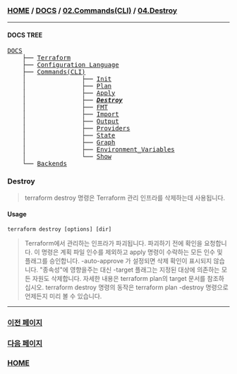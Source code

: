 ### [HOME](https://github.com/MZCMSC/Terraform/blob/main/README.md) / [DOCS](https://github.com/MZCMSC/Terraform/blob/main/DOCS/README.md) / [02.Commands(CLI)](https://github.com/MZCMSC/Terraform/blob/main/DOCS/02_Commands(CLI)/README.md) / [04.Destroy](https://github.com/MZCMSC/Terraform/blob/main/DOCS/02_Commands(CLI)/04_Destroy/README.md)

---

#### DOCS TREE

<pre>
<a href = "https://github.com/MZCMSC/Terraform/blob/main/DOCS/README.md">DOCS</a>
    ├── <a href = "https://github.com/MZCMSC/Terraform/blob/main/DOCS/00_Terraform/README.md">Terraform</a>
    ├── <a href = "https://github.com/MZCMSC/Terraform/blob/main/DOCS/01_Configuration_Language/README.md">Configuration Language</a>
    ├── <a href ="https://github.com/MZCMSC/Terraform/blob/main/DOCS/02_Commands(CLI)/README.md">Commands(CLI)</a>
    │               ├── <a href = "https://github.com/MZCMSC/Terraform/blob/main/DOCS/02_Commands(CLI)/01_Init/README.md">Init</a>
    │               ├── <a href = "https://github.com/MZCMSC/Terraform/blob/main/DOCS/02_Commands(CLI)/02_Plan/README.md">Plan</a>
    │               ├── <a href = "https://github.com/MZCMSC/Terraform/blob/main/DOCS/02_Commands(CLI)/03_Apply/README.md">Apply</a>
    │               ├── <i><b><a href = "https://github.com/MZCMSC/Terraform/blob/main/DOCS/02_Commands(CLI)/04_Destroy/README.md">Destroy</a></b></i>
    │               ├── <a href = "https://github.com/MZCMSC/Terraform/blob/main/DOCS/02_Commands(CLI)/05_FMT/README.md">FMT</a>
    │               ├── <a href = "https://github.com/MZCMSC/Terraform/blob/main/DOCS/02_Commands(CLI)/06_Import/README.md">Import</a>
    │               ├── <a href = "https://github.com/MZCMSC/Terraform/blob/main/DOCS/02_Commands(CLI)/07_Output/README.md">Output</a>
    │               ├── <a href = "https://github.com/MZCMSC/Terraform/blob/main/DOCS/02_Commands(CLI)/08_Providers/README.md">Providers</a>
    │               ├── <a href = "https://github.com/MZCMSC/Terraform/blob/main/DOCS/02_Commands(CLI)/09_State/README.md">State</a>
    │               ├── <a href = "https://github.com/MZCMSC/Terraform/blob/main/DOCS/02_Commands(CLI)/10_Graph/README.md">Graph</a>
    │               ├── <a href = "https://github.com/MZCMSC/Terraform/blob/main/DOCS/02_Commands(CLI)/11_Environment_Variables/README.md">Environment_Variables</a>
    │               └── <a href = "https://github.com/MZCMSC/Terraform/blob/main/DOCS/02_Commands(CLI)/12_Show/README.md">Show</a>
    └── <a href = "https://github.com/MZCMSC/Terraform/blob/main/DOCS/03_Backends/README.md">Backends</a>
</pre>

### Destroy

> terraform destroy 명령은 Terraform 관리 인프라를 삭제하는데 사용됩니다.

#### Usage

```
terraform destroy [options] [dir]
```

> Terraform에서 관리하는 인프라가 파괴됩니다. 파괴하기 전에 확인을 요청합니다.
> 이 명령은 계획 파일 인수를 제외하고 apply 명령이 수락하는 모든 인수 및 플래그를 승인합니다.
> -auto-approve 가 설정되면 삭제 확인이 표시되지 않습니다.
> "종속성"에 영향을주는 대신 -target 플래그는 지정된 대상에 의존하는 모든 자원도 삭제합니다. 자세한 내용은 terraform plan의 target 문서를 참조하십시오.
> terraform destroy 명령의 동작은 terraform plan -destroy 명령으로 언제든지 미리 볼 수 있습니다.

---

### [이전 페이지](https://github.com/MZCMSC/Terraform/blob/main/DOCS/02_Commands(CLI)/03_Apply/README.md)

### [다음 페이지](https://github.com/MZCMSC/Terraform/blob/main/DOCS/02_Commands(CLI)/05_FMT/README.md)

### [HOME](https://github.com/MZCMSC/Terraform/blob/main/README.md)
